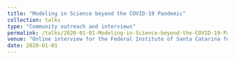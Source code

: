 ```yaml
---
title: "Modeling in Science beyond the COVID-19 Pandemic"
collection: talks
type: "Community outreach and interviews"
permalink: /talks/2020-01-01-Modeling-in-Science-beyond-the-COVID-19-Pandemic
venue: "Online interview for the Federal Institute of Santa Catarina for Science, Technology and Education, Brazil"
date: 2020-01-01
---
```

